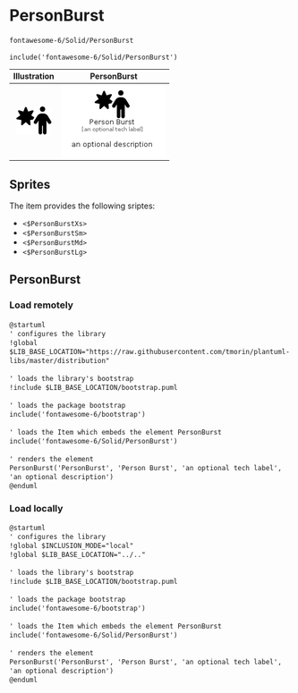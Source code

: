 # PersonBurst


```text
fontawesome-6/Solid/PersonBurst
```

```text
include('fontawesome-6/Solid/PersonBurst')
```



| Illustration | PersonBurst |
| :---: | :---: |
| ![illustration for Illustration](../../fontawesome-6/Solid/PersonBurst.png) | ![illustration for PersonBurst](../../fontawesome-6/Solid/PersonBurst.Local.png) |



## Sprites
The item provides the following sriptes:

- `<$PersonBurstXs>`
- `<$PersonBurstSm>`
- `<$PersonBurstMd>`
- `<$PersonBurstLg>`





## PersonBurst

### Load remotely
```plantuml
@startuml
' configures the library
!global $LIB_BASE_LOCATION="https://raw.githubusercontent.com/tmorin/plantuml-libs/master/distribution"

' loads the library's bootstrap
!include $LIB_BASE_LOCATION/bootstrap.puml

' loads the package bootstrap
include('fontawesome-6/bootstrap')

' loads the Item which embeds the element PersonBurst
include('fontawesome-6/Solid/PersonBurst')

' renders the element
PersonBurst('PersonBurst', 'Person Burst', 'an optional tech label', 'an optional description')
@enduml
```

### Load locally
```plantuml
@startuml
' configures the library
!global $INCLUSION_MODE="local"
!global $LIB_BASE_LOCATION="../.."

' loads the library's bootstrap
!include $LIB_BASE_LOCATION/bootstrap.puml

' loads the package bootstrap
include('fontawesome-6/bootstrap')

' loads the Item which embeds the element PersonBurst
include('fontawesome-6/Solid/PersonBurst')

' renders the element
PersonBurst('PersonBurst', 'Person Burst', 'an optional tech label', 'an optional description')
@enduml
```

